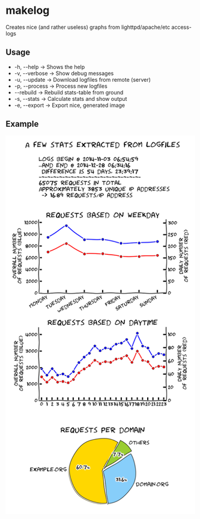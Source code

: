 makelog
=======

Creates nice (and rather useless) graphs from lighttpd/apache/etc access-logs

## Usage

- -h, --help → Shows the help
- -v, --verbose → Show debug messages
- -u, --update → Download logfiles from remote (server)
- -p, --process → Process new logfiles
- --rebuild → Rebuild stats-table from ground
- -s, --stats → Calculate stats and show output
- -e, --export → Export nice, generated image

## Example

![example.png](example.png)
